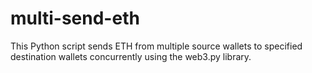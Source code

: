 # multi-send-eth
This Python script sends ETH from multiple source wallets to specified destination wallets concurrently using the web3.py library.
